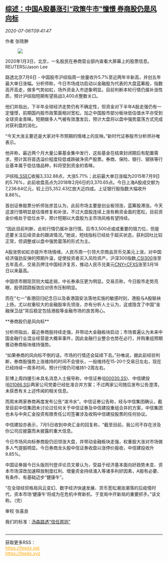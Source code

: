 <!--1594030995000-->
[综述：中国A股暴涨引“政策牛市”憧憬 券商股仍是风向标](https://cn.reuters.com/article/china-stock-spike-policy-bull-0706-idCNKBS24710J)
------

<div><i>2020-07-06T09:41:47</i></div><div class="StandardArticleBody_body"><p>作者 张晓翀 </p><div class="PrimaryAsset_container"><div class="Image_container" tabindex="-1"><figure class="Image_zoom" style="padding-bottom:"><div class="LazyImage_container LazyImage_dark" style="background-image:none"><img src="//s4.reutersmedia.net/resources/r/?m=02&amp;d=20200706&amp;t=2&amp;i=1524749392&amp;r=LYNXMPEG650HT&amp;w=600" aria-label="2020年1月3日，北京，一名股民在券商营业部内查看大屏幕上的股票信息。REUTERS/Jason Lee"/><div class="LazyImage_image LazyImage_fallback" style="background-image:url(//s4.reutersmedia.net/resources/r/?m=02&amp;d=20200706&amp;t=2&amp;i=1524749392&amp;r=LYNXMPEG650HT&amp;w=600);background-position:center center;background-color:inherit"></div></div><div class="Image_expand-button" aria-label="Expand Image Slideshow" role="button" tabindex="0"></div></figure><figcaption><div class="Image_caption"><span>2020年1月3日，北京，一名股民在券商营业部内查看大屏幕上的股票信息。REUTERS/Jason Lee</span></div></figcaption></div></div><p>路透北京7月6日 - 中国股市沪综指周一放量收升5.7%至近两年半新高，并创五年最大单日涨幅。分析师称，今日市场成功启动以金融股为代表的大盘蓝筹股，指数高开高走，做多气势如虹，场外资金入市迹象明显。目前判断本轮行情仍属补涨性质，预计沪综指短期有望挑战3,400点整数关口。 </p><p>他们并指出，下半年全球经济走势仍有不确定性，但资金对下半年A股走强仍有一定憧憬，前期国内股市政策面相对宽松，加之中国股市部分板块低估值水平亦受到全球资金青睐。短期做多人气被有效激发后，预计大盘将以盘中强势震荡方式完成对获利盘的消化。 </p><p>“今天大涨主要还是大家对牛市预期的情绪上的反映。”新时代证券股市分析师孙唯表示。   </p><p>他并称，最近两个月大量公募基金集中发行，这些基金在结束封闭期后有配置需求，预计其将首选溢价程度较低或跌破净资产股票。券商、保险、银行、钢铁等行业基本属于低估值品种，料将受到资金的青睐。 </p><p>沪综指<a href="/investing/markets/index?symbol=.SSEC">.SSEC</a>收报3,332.88点，大涨5.71%；此前最大单日涨幅为2015年7月9日的5.76%，此前收盘高点为2018年2月6日的3,370.65点。今日上海A股成交额为7,236.64亿元，较上日5,352.43亿放大近四成。上证银行股指数大幅收升8.86%。 </p><p>首创证券股票分析师张彦芸认为，此前市场主要是创业板领涨，蓝筹股滞涨。今天这波行情明显是估值修复和补涨，不过大盘股连续上涨有赖资金面的宽松，目前资金价格处于低位水平，预计短期以大盘股为主市场风格有望持续。 </p><p>“因此目前判断，此轮行情仍属补涨行情。后市3,500点或成重要的阻力位，但是还要关注后续资金的跟进情况。”她说，短线指标已经处于超买状态，获利回吐比较正常，但调整或以盘中强势震荡的形式为主。   </p><p>A股涨势如虹亦提升市场情绪，人民币周一引领大宗商品货币兑美元上涨，对中国经济强劲反弹的预期升温，促使投资者买入风险资产。沪深300指数<a href="/investing/markets/index?symbol=.CSI300">.CSI300</a>涨至五年高点，交易员押注中国经济复苏，推动人民币兑美元<a href="/investing/currencies/quote?srcCurr=CNY&destCurr=USD/index?symbol=CNY=CFXS">CNY=CFXS</a>涨至3月18日以来最高。 </p><p>中国债市期现货则大幅走弱，中长券承压更为明显。交易员称，今日股市走势亮眼，股债跷跷板效应对债市压制明显。 </p><p>而在“七一”香港回归纪念日以及香港国安法落地实施的敏感时刻，港股与A股联袂上扬，尤以权重较大的金融股率先领涨，亦有分析人士认为，这或隐含了中国“金融保卫战”背后稳定包括港股等金融市场的良苦用心。 </p><p>**券商股仍是风向标** </p><p>分析师指出，最近券商股持续走强，并带动大金融板块启动；市场普遍认为未来中国金融行业混业经营是大概率事件，因此金融行业整合也势在必行，并购重组预期推动券商板块维持强势。     </p><p>“如果券商的风向标不倒的话，市场的行情还会延续下去。”孙唯说，据此前经验判断，券商股强势上涨维持的时间不会很长，一般维持在15-20个交易日左右，现在已经持续一周多时间，预计行情仍可维持1-2周左右。    </p><p>彭博上周四援引未具名消息人士报导称，中信证券(<span id="symbol_600030.SS_2"><a href="//www.reuters.com/companies/600030.SS">600030.SS</a></span>)、中信建投(<span id="symbol_601066.SS_3"><a href="//www.reuters.com/companies/601066.SS">601066.SS</a></span>)两家公司党委已经批准合并方案；不过两家公司随后发布公告澄清，未获悉有关上述传闻的相关信息。 </p><p>而周末两家券商再度发布公告“泼冷水”。中信证券公告称，经与中信集团确认，截至目前中信集团未讨论过任何关于中信证券及中信建投重组合并的方案，中信集团也未与中央汇金投资有限责任公司签署涉及收购中信建投股票的任何协议。 </p><p>中信建投亦表示，7月5日收到中央汇金的回复称，“截至目前，我公司不存在涉及你公司应披露而未披露的重大信息。 </p><p>今日市场风向标券商股仍旧领涨大盘，并带动金融板块走强，权重股大涨对市场做多人气提振明显。今日券商龙头股中信证券收盘以涨停价报收，中信建投收升9.85%。    </p><p>中国证券报今日头版则刊登评论员文章认为，受益于经济基本面向好趋势未变、资本市场深改加速释放制度红利、增量资金持续涌入等诸多利好因素，A股有必要、有条件、有基础迈步“健康牛”。 </p><p>“在全球经贸格局风云变幻、数字经济快速发展、货币宽松潮涨潮落的后疫情时代，资本市场‘健康牛’将成为在危机中育新机、于变局中开新局的重要抓手。”该文称。（完）  </p><div class="Attribution_container"><div class="Attribution_attribution"><p class="Attribution_content">审校 张喜良 </p></div></div><div class="StandardArticleBody_trustBadgeContainer"><span class="StandardArticleBody_trustBadgeTitle">我们的标准：</span><span class="trustBadgeUrl"><a href="https://www.thomsonreuters.cn/content/dam/openweb/documents/pdf/china/brochures/about-us-1.pdf">汤森路透“信任原则”</a></span></div></div><br><hr><div>获取更多RSS：<br><a href="https://feedx.net" style="color:orange" target="_blank">https://feedx.net</a> <br><a href="https://feedx.xyz" style="color:orange" target="_blank">https://feedx.xyz</a><br></div>
